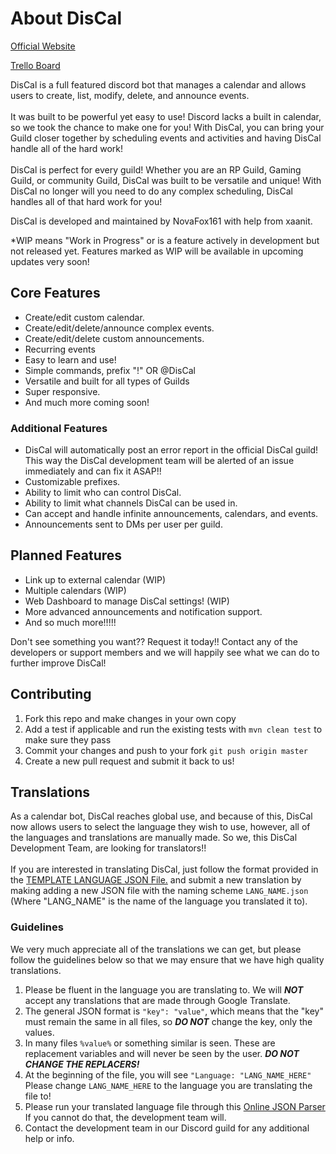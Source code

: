 # About DisCal

[Official Website](https://www.discalbot.com)
	
[Trello Board](https://trello.com/b/2Xx3Galz)

DisCal is a full featured discord bot that manages a calendar and allows users to create, list, modify, delete, and announce events. 
<br> <br>
It was built to be powerful yet easy to use! 
Discord lacks a built in calendar, so we took the chance to make one for you! With DisCal, you can bring your Guild closer together by scheduling events and activities and having DisCal handle all of the hard work! 
<br> <br>
DisCal is perfect for every guild! Whether you are an RP Guild, Gaming Guild, or community Guild, DisCal was built to be versatile and unique! With DisCal no longer will you need to do any complex scheduling, DisCal handles all of that hard work for you!

DisCal is developed and maintained by NovaFox161 with help from xaanit.

*WIP means "Work in Progress" or is a feature actively in development but not released yet. Features marked as WIP will be available in upcoming updates very soon!

## Core Features

* Create/edit custom calendar.
* Create/edit/delete/announce complex events.
* Create/edit/delete custom announcements.
* Recurring events
* Easy to learn and use!
* Simple commands, prefix "!" OR @DisCal
* Versatile and built for all types of Guilds 
* Super responsive.
* And much more coming soon!

### Additional Features

* DisCal will automatically post an error report in the official DisCal guild! This way the DisCal development team will be alerted of an issue immediately and can fix it ASAP!!
* Customizable prefixes.
* Ability to limit who can control DisCal.
* Ability to limit what channels DisCal can be used in.
* Can accept and handle infinite announcements, calendars, and events.
* Announcements sent to DMs per user per guild.


## Planned Features
* Link up to external calendar (WIP)
* Multiple calendars (WIP)
* Web Dashboard to manage DisCal settings! (WIP)
* More advanced announcements and notification support.
* And so much more!!!!!

Don't see something you want?? Request it today!! Contact any of the developers or support members and we will happily see what we can do to further improve DisCal!

## Contributing

1. Fork this repo and make changes in your own copy
2. Add a test if applicable and run the existing tests with `mvn clean test` to make sure they pass
3. Commit your changes and push to your fork `git push origin master`
4. Create a new pull request and submit it back to us!

## Translations

As a calendar bot, DisCal reaches global use, and because of this, DisCal now allows users to select the language they wish to use, however, all of the languages and translations are manually made. So we, this DisCal Development Team, are looking for translators!!
<br> <br>
If you are interested in translating DisCal, just follow the format provided in the [TEMPLATE LANGUAGE JSON File.](https://github.com/NovaFox161/DisCal-Discord-Bot/blob/master/src/main/resources/languages/TEMPLATE.json) and submit a new translation by making adding a new JSON file with the naming scheme `LANG_NAME.json` (Where "LANG_NAME" is the name of the language you translated it to).

### Guidelines

We very much appreciate all of the translations we can get, but please follow the guidelines below so that we may ensure that we have high quality translations.

1. Please be fluent in the language you are translating to. We will ***NOT*** accept any translations that are made through Google Translate.
2. The general JSON format is `"key": "value"`, which means that the "key" must remain the same in all files, so ***DO NOT*** change the key, only the values.
3. In many files `%value%` or something similar is seen. These are replacement variables and will never be seen by the user. ***DO NOT CHANGE THE REPLACERS!*** 
4. At the beginning of the file, you will see `"Language: "LANG_NAME_HERE"` Please change `LANG_NAME_HERE` to the language you are translating the file to!
5. Please run your translated language file through this [Online JSON Parser](http://jsonparseronline.com) If you cannot do that, the development team will.
6. Contact the development team in our Discord guild for any additional help or info.